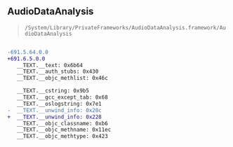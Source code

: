## AudioDataAnalysis

> `/System/Library/PrivateFrameworks/AudioDataAnalysis.framework/AudioDataAnalysis`

```diff

-691.5.64.0.0
+691.6.5.0.0
   __TEXT.__text: 0x6b64
   __TEXT.__auth_stubs: 0x430
   __TEXT.__objc_methlist: 0x46c

   __TEXT.__cstring: 0x9b5
   __TEXT.__gcc_except_tab: 0x68
   __TEXT.__oslogstring: 0x7e1
-  __TEXT.__unwind_info: 0x20c
+  __TEXT.__unwind_info: 0x228
   __TEXT.__objc_classname: 0xb6
   __TEXT.__objc_methname: 0x11ec
   __TEXT.__objc_methtype: 0x423

```
